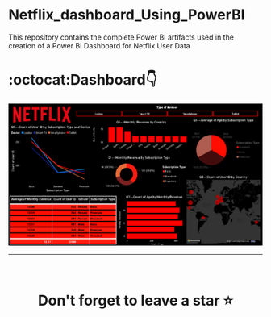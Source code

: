 # Netflix_dashboard_Using_PowerBI
This repository contains the complete Power BI artifacts used in the creation of a Power BI Dashboard for Netflix User Data
# :octocat:Dashboard👇
![Screenshot 2023-10-4 152259](https://github.com/Gaurav-G-Singh/Netflix_dashboard_Using_PowerBI/blob/main/Netflix_Dashboard_Screenshot.png)
<hr />
<br />

# <div align="center">Don't forget to leave a star ⭐️</div>
